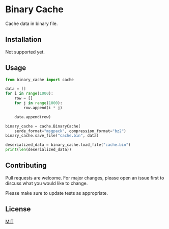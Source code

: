 # Binary Cache

Cache data in binary file.

## Installation

Not supported yet.

## Usage

```python
from binary_cache import cache

data = []
for i in range(1000):
    row = []
    for j in range(1000):
        row.append(i * j)

    data.append(row)

binary_cache = cache.BinaryCache(
    serde_format="msgpack", compression_format="bz2")
binary_cache.save_file("cache.bin", data)

deserialized_data = binary_cache.load_file("cache.bin")
print(len(deserialized_data))
```

## Contributing

Pull requests are welcome. For major changes,
please open an issue first to discuss what you would like to change.

Please make sure to update tests as appropriate.

## License

[MIT](https://choosealicense.com/licenses/mit/)